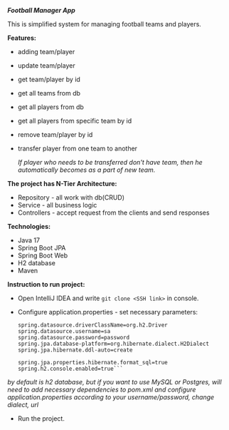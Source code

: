 ***Football Manager App***

This is simplified system for managing football teams and players.

**Features:**

- adding team/player
- update team/player
- get team/player by id
- get all teams from db
- get all players from db
- get all players from specific team by id
- remove team/player by id
- transfer player from one team to another

  *If player who needs to be transferred don't have team, then he automatically becomes as a part of new team.*

**The project has N-Tier Architecture:**

- Repository - all work with db(CRUD)
- Service - all business logic
- Controllers - accept request from the clients and send responses

**Technologies:**

- Java 17
- Spring Boot JPA
- Spring Boot Web
- H2 database
- Maven

**Instruction to run project:**

- Open IntelliJ IDEA and write ``git clone <SSH link>`` in console.
- Configure application.properties - set necessary parameters:

  ```spring.datasource.url=jdbc:h2:mem:football_manager_db
  spring.datasource.driverClassName=org.h2.Driver
  spring.datasource.username=sa
  spring.datasource.password=password
  spring.jpa.database-platform=org.hibernate.dialect.H2Dialect
  spring.jpa.hibernate.ddl-auto=create
  
  spring.jpa.properties.hibernate.format_sql=true
  spring.h2.console.enabled=true```

*by default is h2 database, but if you want to use MySQL or Postgres, will need to add necessary dependencies to pom.xml and
configure application.properties according to your username/password, change dialect, url*

- Run the project.